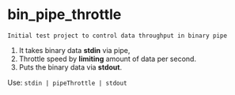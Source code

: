 # bin_pipe_throttle

```
Initial test project to control data throughput in binary pipe
```

1. It takes binary data __stdin__ via pipe, 
2. Throttle speed by __limiting__ amount of data per second.
3. Puts the binary data via __stdout__.

Use: `stdin | pipeThrottle | stdout`